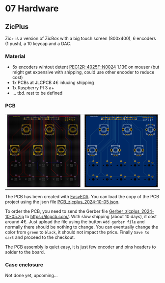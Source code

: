 # 07 Hardware

## ZicPlus

Zic+ is a version of ZicBox with a big touch screen (800x400), 6 encoders (1 push), a 10 keycap and a DAC.

### Material

- 5x encoders wihtout detent [PEC12R-4025F-N0024](https://eu.mouser.com/ProductDetail/Bourns/PEC12R-4025F-N0024?qs=Zq5ylnUbLm4HSBD7%2FFgU%2FA%3D%3D&countryCode=DE&currencyCode=EUR&_gl=1*1nd7s7x*_ga*Nzc0OTY5NDMwLjE2OTg1MDM2NzE.*_ga_15W4STQT4T*MTcwNTk0NTcwNi4xMi4wLjE3MDU5NDU3MDcuNTkuMC4w*_ga_1KQLCYKRX3*MTcwNTk0NTcwNi4yLjAuMTcwNTk0NTcwNy4wLjAuMA..) 1.13€ on mouser (but might get expensive with shipping, could use other encoder to reduce cost)
- 1x PCBs at JLCPCB 4€ inlucing shipping
- 1x Raspberry PI 3 a+
- ... tbd. rest to be defined

### PCB

<table>
    <tr>
        <td><img src="https://raw.githubusercontent.com/apiel/zicBox/main/hardware/ZicPlus/pcb1.png" /></td>
        <td><img src="https://raw.githubusercontent.com/apiel/zicBox/main/hardware/ZicPlus/pcb2.png" /></td>
    </tr>
</table>

The PCB has been created with [EasyEDA](https://easyeda.com/). You can load the copy of the PCB project using the json file [PCB_zicplus_2024-10-05.json](https://raw.githubusercontent.com/apiel/zicBox/main/hardware/ZicPlus/PCB_zicplus_2024-10-05.json).

To order the PCB, you need to send the Gerber file [Gerber_zicplus_2024-10-05.zip](https://github.com/apiel/zicBox/raw/main/hardware/ZicPlus/Gerber_zicplus_2024-10-05.zip) to https://jlcpcb.com/. With slow shipping (about 10 days), it cost around 4€. Just upload the file using the button `Add gerber file` and normally there should be nothing to change. You can eventually change the color from `green` to `black`, it should not impact the price. Finally `Save to cart` and proceed to the checkout.

The PCB assembly is quiet easy, it is just few encoder and pins headers to solder to the board.

### Case enclosure

Not done yet, upcoming...
